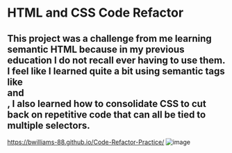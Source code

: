 # HTML and CSS Code Refactor

## This project was a challenge from me learning semantic HTML because in my previous education I do not recall ever having to use them. I feel like I learned quite a bit using semantic tags like <section> <article> and <aside>, I also learned how to consolidate CSS to cut back on repetitive code that can all be tied to multiple selectors.

  https://bwilliams-88.github.io/Code-Refactor-Practice/
  ![image](https://github.com/Bwilliams-88/Code-Refactor-Practice/assets/133716974/dc8c88fe-96f6-468b-b903-093e9da9ca46)


